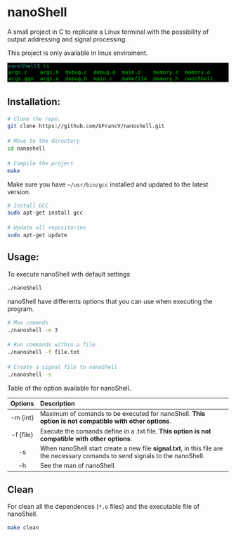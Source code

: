 # nanoShell

A small project in C to replicate a Linux terminal with the possibility of output addressing and signal processing.

This project is only available in linux enviroment.

![Preview](https://raw.githubusercontent.com/GFrancV/nanoshell/main/preview.PNG)

## Installation:

```bash
# Clone the repo.
git clone https://github.com/GFrancV/nanoshell.git

# Move to the directory
cd nanoshell

# Compile the project
make
```

Make sure you have ```~/usr/bin/gcc``` installed and updated to the latest version.

```bash
# Install GCC
sudo apt-get install gcc

# Update all repositories
sudo apt-get update
```

## Usage:
To execute nanoShell with default settings

```bash
./nanoShell
```
nanoShell have differents options that you can use when executing the program.

```bash
# Max comands
./nanoshell -m 3

# Run commands within a file
./nanoshell -f file.txt

# Create a signal file to nanoShell
./nanoshell -s
```

Table of the option available for nanoShell.

|Options |Description|
|:---:|:---|
|-m {int}|Maximum of comands to be executed for nanoShell. **This option is not compatible with other options**. |
|-f {file} |Execute the comands define in a .txt file. **This option is not compatible with other options**. |
|-s |When nanoShell start create a new file **signal.txt**, in this file are the necessary comands to send signals to the nanoShell.|
|-h |See the man of nanoShell.|

## Clean

For clean all the dependences (`*.o` files) and the executable file of nanoShell.

```bash
make clean
```


